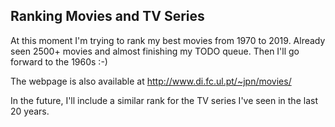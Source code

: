 ## Ranking Movies and TV Series

At this moment I'm trying to rank my best movies from 1970 to 2019. Already seen 2500+ movies and almost finishing my TODO queue. Then I'll go forward to the 1960s :-)

The webpage is also available at http://www.di.fc.ul.pt/~jpn/movies/

In the future, I'll include a similar rank for the TV series I've seen in the last 20 years.
